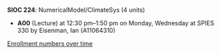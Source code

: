 **SIOC 224**: NumericalModel/ClimateSys (4 units)

- **A00** (Lecture) at 12:30 pm–1:50 pm on Monday, Wednesday at SPIES 330 by Eisenman, Ian (A11064310)

[Enrollment numbers over time](./SIOC224.tsv)
